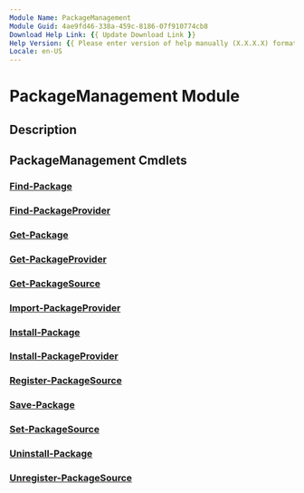 ```yaml
---
Module Name: PackageManagement
Module Guid: 4ae9fd46-338a-459c-8186-07f910774cb8
Download Help Link: {{ Update Download Link }}
Help Version: {{ Please enter version of help manually (X.X.X.X) format }}
Locale: en-US
---
```


# PackageManagement Module
## Description


## PackageManagement Cmdlets
### [Find-Package](Find-Package.md)


### [Find-PackageProvider](Find-PackageProvider.md)


### [Get-Package](Get-Package.md)


### [Get-PackageProvider](Get-PackageProvider.md)


### [Get-PackageSource](Get-PackageSource.md)


### [Import-PackageProvider](Import-PackageProvider.md)


### [Install-Package](Install-Package.md)


### [Install-PackageProvider](Install-PackageProvider.md)


### [Register-PackageSource](Register-PackageSource.md)


### [Save-Package](Save-Package.md)


### [Set-PackageSource](Set-PackageSource.md)


### [Uninstall-Package](Uninstall-Package.md)


### [Unregister-PackageSource](Unregister-PackageSource.md)


